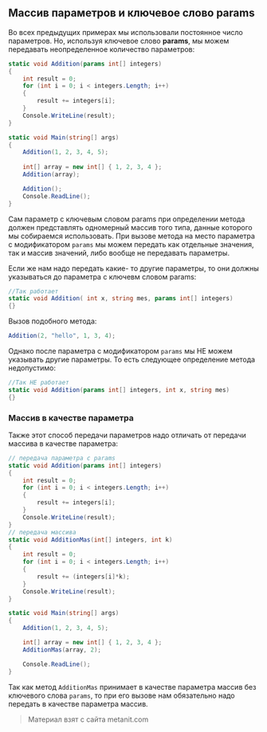 ## Массив параметров и ключевое слово params

Во всех предыдущих примерах мы использовали постоянное число параметров. Но, используя ключевое слово **params**, мы можем передавать неопределенное количество параметров:

```cs
static void Addition(params int[] integers)
{
    int result = 0;
    for (int i = 0; i < integers.Length; i++)
    {
        result += integers[i];
    }
    Console.WriteLine(result);
}

static void Main(string[] args)
{
    Addition(1, 2, 3, 4, 5);
    
    int[] array = new int[] { 1, 2, 3, 4 };
    Addition(array);

    Addition();
    Console.ReadLine();
}
```

Сам параметр с ключевым словом params при определении метода должен представлять одномерный массив того типа, данные которого мы собираемся использовать. При вызове метода на место параметра с модификатором `params` мы можем передать как отдельные значения, так и массив значений, либо вообще не передавать параметры.

Если же нам надо передать какие- то другие параметры, то они должны указываться до параметра с ключевм словом params:

```cs
//Так работает
static void Addition( int x, string mes, params int[] integers)
{}
```

Вызов подобного метода:

```cs
Addition(2, "hello", 1, 3, 4);
```

Однако после параметра с модификатором `params` мы НЕ можем указывать другие параметры. То есть следующее определение метода недопустимо:

```cs
//Так НЕ работает
static void Addition(params int[] integers, int x, string mes)
{}
```

### Массив в качестве параметра

Также этот способ передачи параметров надо отличать от передачи массива в качестве параметра:

```cs
// передача параметра с params
static void Addition(params int[] integers)
{
    int result = 0;
    for (int i = 0; i < integers.Length; i++)
    {
        result += integers[i];
    }
    Console.WriteLine(result);
}
// передача массива
static void AdditionMas(int[] integers, int k)
{
    int result = 0;
    for (int i = 0; i < integers.Length; i++)
    {
        result += (integers[i]*k);
    }
    Console.WriteLine(result);
}

static void Main(string[] args)
{
    Addition(1, 2, 3, 4, 5);

    int[] array = new int[] { 1, 2, 3, 4 };
    AdditionMas(array, 2);

    Console.ReadLine();
}
```

Так как метод `AdditionMas` принимает в качестве параметра массив без ключевого слова `params`, то при его вызове нам обязательно надо передать в качестве параметра массив.


> Материал взят с сайта metanit.com
